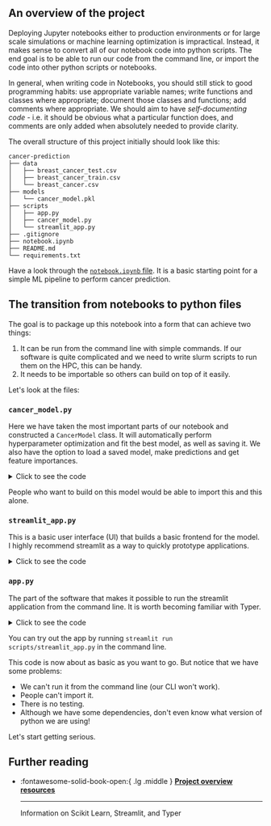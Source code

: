 ## An overview of the project
Deploying Jupyter notebooks either to production environments or for large scale simulations or machine learning optimization is impractical. Instead, it makes sense to convert all of our notebook code into python scripts. The end goal is to be able to run our code from the command line, or import the code into other python scripts or notebooks.

In general, when writing code in Notebooks, you should still stick to good programming habits: use appropriate variable names; write functions and classes where appropriate; document those classes and functions; add comments where appropriate. We should aim to have *self-documenting code* - i.e. it should be obvious what a particular function does, and comments are only added when absolutely needed to provide clarity.

The overall structure of this project initially should look like this:
```
cancer-prediction
├── data
│   ├── breast_cancer_test.csv
│   ├── breast_cancer_train.csv
│   └── breast_cancer.csv
├── models
│   └── cancer_model.pkl
├── scripts
│   ├── app.py
│   ├── cancer_model.py
│   └── streamlit_app.py
├── .gitignore
├── notebook.ipynb
├── README.md
└── requirements.txt
```

Have a look through the [`notebook.ipynb` file](https://github.com/acceleratescience/packaging-publishing/blob/main/notebook.ipynb). It is a basic starting point for a simple ML pipeline to perform cancer prediction.

## The transition from notebooks to python files
The goal is to package up this notebook into a form that can achieve two things:

1. It can be run from the command line with simple commands. If our software is quite complicated and we need to write slurm scripts to run them on the HPC, this can be handy.
2. It needs to be importable so others can build on top of it easily.

Let's look at the files:

### `cancer_model.py`
Here we have taken the most important parts of our notebook and constructed a `CancerModel` class. It will automatically perform hyperparameter optimization and fit the best model, as well as saving it. We also have the option to load a saved model, make predictions and get feature importances.

<details>
<summary>Click to see the code</summary>

```python
import warnings

import numpy as np
import pandas as pd
from sklearn.decomposition import PCA
from sklearn.linear_model import LogisticRegression
from sklearn.model_selection import GridSearchCV
from sklearn.pipeline import Pipeline
from sklearn.preprocessing import StandardScaler

warnings.filterwarnings('ignore')

import pickle


class CancerModel:
    """A class to represent a cancer diagnosis prediction model.
    """
    def __init__(self):
        self.model = None
        self.pca = None
        self.scaler = None
        self.feature_names = None


    def __str__(self) -> str:
        return 'CancerModel'


    def fit(self, X : np.ndarray | pd.DataFrame, y : np.ndarray | pd.DataFrame) -> None:
        """Fit the model to the given data.

        Args:
            X (np.ndarray | pd.DataFrame): The features
            y (np.ndarray | pd.DataFrame): The diagnosis target
        """
        pipe = Pipeline([
            ('scaler', StandardScaler()),
            ('pca', PCA()),
            ('model', LogisticRegression())
        ])

        param_grid = {
            'pca__n_components': np.arange(1, 31),
            'model__C': np.logspace(-3, 1, 100)
        }

        grid = GridSearchCV(pipe, param_grid, cv=5, n_jobs=-1, scoring='accuracy', verbose=1)
        grid.fit(X, y)

        self.model = grid.best_estimator_
        self.model.fit(X, y)
        self.pca = self.model.named_steps['pca']
        self.scaler = self.model.named_steps['scaler']
        self.feature_names = self.model.feature_names_in_


    def save(self, path: str) -> None:
        """Save the model to the given path.

        Args:
            path (str): The path to save the model to.
        """
        # unsure that feature_names can be retrieved after loading the model
        with open(path, 'wb') as file:
            pickle.dump(self.model, file)


    def load(self, path: str) -> None:
        """Load the model from the given path.

        Args:
            path (str): The path to load the model from.
        """
        with open(path, 'rb') as file:
            self.model = pickle.load(file)
            self.pca = self.model.named_steps['pca']
            self.scaler = self.model.named_steps['scaler']
            self.feature_names = self.model.feature_names_in_


    def target_to_diagnosis(self, target: int) -> str:
        """Convert the target to a diagnosis.

        Args:
            target (int): The target value (0 or 1)

        Returns:
            str: The diagnosis (Malignant or Benign)
        """
        return 'Malignant' if target == 0 else 'Benign'
    

    def diagnosis_to_target(self, diagnosis: str) -> int:
        """Convert the diagnosis to a target.

        Args:
            diagnosis (str): The diagnosis (Malignant or Benign)

        Returns:
            int: The target value (0 or 1)
        """
        return 0 if diagnosis == 'Malignant' else 1


    def predict(self, X: np.ndarray | pd.DataFrame) -> list[tuple[str, float]]:
        """Make a prediction for the given features.

        Args:
            X (np.ndarray | pd.DataFrame): The features

        Returns:
            list[tuple[str, float]]: A list of tuples containing the diagnosis and the confidence
        """
        predictions = self.model.predict(X)
        diagnoses = [self.target_to_diagnosis(p) for p in predictions]
        probs = self.model.predict_proba(X)
        # get the corresponding probabilities
        diagnoses_confidence = []
        for i, pred in enumerate(predictions):
            diagnosis = diagnoses[i]
            prob = round(probs[i][pred], 2)
            diagnoses_confidence.append((diagnosis, prob))

        return diagnoses_confidence


    def predict_proba(self, X: np.ndarray | pd.DataFrame) -> np.ndarray:
        """Make a prediction for the given features.

        Args:
            X (np.ndarray | pd.DataFrame): The features

        Returns:
            np.ndarray: The probabilities of the predictions
        """
        return self.model.predict_proba(X)
    

    def accuracy(self, X: np.ndarray | pd.DataFrame, y: np.ndarray | pd.DataFrame) -> float:
        """Calculate the accuracy of the model on the given data.

        Args:
            X (np.ndarray | pd.DataFrame): The features
            y (np.ndarray | pd.DataFrame): The diagnosis target

        Returns:
            float: The accuracy of the model
        """
        return self.model.score(X, y)


    def get_feature_importance(self):
        return self.pca.components_


    def get_feature_variance(self):
        return self.pca.explained_variance_ratio_


    def get_feature_importance_df(self, X):
        feature_importance = self.get_feature_importance()
        feature_variance = self.get_feature_variance()

        feature_importance_df = pd.DataFrame(feature_importance, columns=self.feature_names)
        feature_importance_df['variance'] = feature_variance
        return feature_importance_df


    def get_feature_importance_df_sorted_by_variance_and_variance(self, X):
        feature_importance_df = self.get_feature_importance_df(X)
        return feature_importance_df['variance'].sort_values(ascending=False)

```
</details>

People who want to build on this model would be able to import this and this alone.

### `streamlit_app.py`
This is a basic user interface (UI) that builds a basic frontend for the model. I highly recommend streamlit as a way to quickly prototype applications.

<details>
<summary>Click to see the code</summary>

```python
import os
import pickle

import numpy as np
import pandas as pd
import streamlit as st

from cancer_model import CancerModel

st.set_page_config(page_title='Cancer Diagnosis Prediction', layout='wide')

MODELS_DIR = 'models'

def list_saved_models(directory):
    """List all '.pkl' files in the given directory."""
    return [file for file in os.listdir(directory) if file.endswith('.pkl')]

@st.cache_resource
def load_model(path='cancer_model.pkl') -> CancerModel:
    model = CancerModel()
    model.load(path)
    return model

def train_and_save_model(train_data, filename='cancer_model.pkl'):
    model = CancerModel()
    filename = os.path.join(MODELS_DIR, filename)
    X = train_data.drop('target', axis=1)
    y = train_data['target']
    model.fit(X, y)
    # Ensure the directory exists
    os.makedirs(os.path.dirname(filename), exist_ok=True)
    model.save(filename)
    return model

st.title('Cancer Diagnosis Prediction')

# Sidebar for navigation
app_mode = st.sidebar.selectbox("Choose an option", ["Home", "Train a new model", "Load model and predict", "Manual data entry for prediction"])

if app_mode == "Home":
    st.write("Welcome to the Cancer Diagnosis Prediction Application. Use the sidebar to navigate through the application.")

elif app_mode == "Train a new model":
    st.header("Train a new model")
    uploaded_file = st.file_uploader("Upload your dataset (CSV format)", type="csv")
    model_name = st.text_input("Enter a name for your model (without extension)", value="cancer_model")

    if uploaded_file is not None and model_name:
        data = pd.read_csv(uploaded_file)
        if st.button('Train Model'):
            # Append .pkl extension if not provided
            if not model_name.endswith('.pkl'):
                model_name += '.pkl'
            train_and_save_model(data, model_name)
            st.success(f'Model "{model_name}" trained and saved successfully.')


if app_mode == "Load model and predict" or app_mode == "Manual data entry for prediction":
    st.header("Select a model for prediction")
    model_files = list_saved_models(MODELS_DIR)
    selected_model_file = st.selectbox("Select a model file", model_files)
    path = os.path.join(MODELS_DIR, selected_model_file)
    model = load_model(path)
    
    if app_mode == "Load model and predict":
        uploaded_file = st.file_uploader("Upload your dataset for prediction (CSV format)", type="csv")
        if uploaded_file is not None:
            test_data = pd.read_csv(uploaded_file)
            predictions, accuracy = model.predict(test_data.drop('target', axis=1)), model.accuracy(test_data.drop('target', axis=1), test_data['target'])
            st.write("Predictions:", predictions)
            st.write("Accuracy:", accuracy)
            
    elif app_mode == "Manual data entry for prediction":
        st.header("Manual data entry for prediction")
        
        feature_names = model.feature_names

        # Create a dictionary to store user inputs
        input_data = {}
        
        # Dynamically generate input fields for each feature
        for feature in feature_names:
            input_data[feature] = st.number_input(f"Enter {feature}:", step=0.01)

        if st.button('Predict'):
            input_df = pd.DataFrame([input_data])
            
            # Perform the prediction
            prediction = model.predict(input_df)
            
            # Display the prediction result
            st.write(f"Prediction: {prediction[0][0]} with confidence: {prediction[0][1]}")

```
</details>

### `app.py`
The part of the software that makes it possible to run the streamlit application from the command line. It is worth becoming familiar with Typer.

<details>
<summary>Click to see the code</summary>

```python
import sys

import typer
from cancer_prediction import streamlit_app
from streamlit.web import cli as stcli

app = typer.Typer()

@app.command()
def __version__():
    # Print the version of the app
    typer.echo("0.1.0")

@app.command()
def run():
    sys.argv = ["streamlit", "run", "cancer_prediction/streamlit_app.py"]
    sys.exit(stcli.main())


if __name__ == "__main__":
    app()
```
</details>

You can try out the app by running `streamlit run scripts/streamlit_app.py` in the command line.

This code is now about as basic as you want to go. But notice that we have some problems:

- We can't run it from the command line (our CLI won't work).
- People can't import it.
- There is no testing.
- Although we have some dependencies, don't even know what version of python we are using!

Let's start getting serious.

## Further reading
<div class="grid cards" markdown>

-   :fontawesome-solid-book-open:{ .lg .middle } [__Project overview resources__](resources/references.md#overview)

    ---
    Information on Scikit Learn, Streamlit, and Typer

</div>